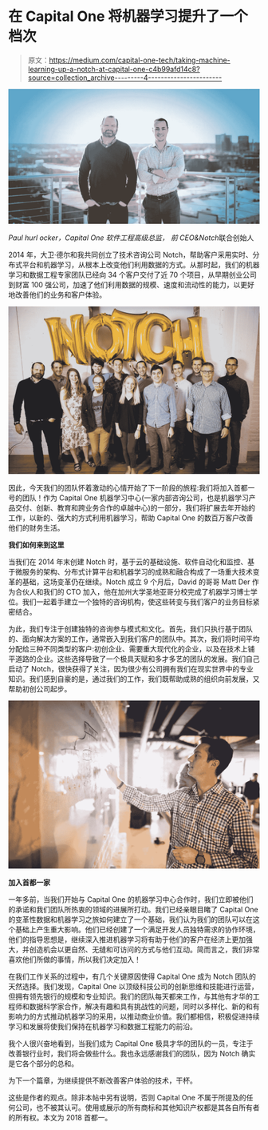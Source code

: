 # 在 Capital One 将机器学习提升了一个档次

> 原文：<https://medium.com/capital-one-tech/taking-machine-learning-up-a-notch-at-capital-one-c4b99afd14c8?source=collection_archive---------4----------------------->

![](img/9c52c2a249f3ac974e4854e2d35f2e7f.png)

*Paul hurl ocker，Capital One 软件工程高级总监，
前 CEO&Notch*联合创始人

2014 年，大卫·德尔和我共同创立了技术咨询公司 Notch，帮助客户采用实时、分布式平台和机器学习，从根本上改变他们利用数据的方式。从那时起，我们的机器学习和数据工程专家团队已经向 34 个客户交付了近 70 个项目，从早期创业公司到财富 100 强公司，加速了他们利用数据的规模、速度和流动性的能力，以更好地改善他们的业务和客户体验。

![](img/820210bc081aab975f6b222f79e6a758.png)

因此，今天我们的团队怀着激动的心情开始了下一阶段的旅程:我们将加入首都一号的团队！作为 Capital One 机器学习中心(一家内部咨询公司，也是机器学习产品交付、创新、教育和跨业务合作的卓越中心)的一部分，我们将扩展去年开始的工作，以新的、强大的方式利用机器学习，帮助 Capital One 的数百万客户改善他们的财务生活。

**我们如何来到这里**

当我们在 2014 年末创建 Notch 时，基于云的基础设施、软件自动化和监控、基于微服务的架构、分布式计算平台和机器学习的成熟和融合构成了一场重大技术变革的基础，这场变革仍在继续。Notch 成立 9 个月后，David 的哥哥 Matt Der 作为合伙人和我们的 CTO 加入，他在加州大学圣地亚哥分校完成了机器学习博士学位。我们一起着手建立一个独特的咨询机构，使这些转变与我们客户的业务目标紧密结合。

为此，我们专注于创建独特的咨询参与模式和文化。首先，我们只执行基于团队的、面向解决方案的工作，通常嵌入到我们客户的团队中。其次，我们将时间平均分配给三种不同类型的客户:初创企业、需要重大现代化的企业，以及在技术上铺平道路的企业。这些选择导致了一个极具天赋和多才多艺的团队的发展。我们自己启动了 Notch，很快获得了关注，因为很少有公司拥有我们在现实世界中的专业知识。我们感到自豪的是，通过我们的工作，我们既帮助成熟的组织向前发展，又帮助初创公司起步。

![](img/9554cdabdd6bc430de318fd24167ea3b.png)

**加入首都一家**

一年多前，当我们开始与 Capital One 的机器学习中心合作时，我们立即被他们的承诺和我们团队所热衷的领域的进展所打动。我们已经亲眼目睹了 Capital One 的变革性数据和机器学习之旅如何建立了一个基础，我们认为我们的团队可以在这个基础上产生重大影响。他们已经创建了一个满足开发人员独特需求的协作环境，他们的指导思想是，继续深入推进机器学习将有助于他们的客户在经济上更加强大，并创造机会以更自然、无缝和可访问的方式与他们互动。简而言之，我们非常喜欢他们所做的事情，所以我们决定加入！

在我们工作关系的过程中，有几个关键原因使得 Capital One 成为 Notch 团队的天然选择。我们发现，Capital One 以顶级科技公司的创新思维和技能进行运营，但拥有领先银行的规模和专业知识。我们的团队每天都来工作，与其他有才华的工程师和数据科学家合作，解决有趣和具有挑战性的问题，同时以多样化、新的和有影响力的方式推动机器学习的采用，以推动商业价值。我们都相信，积极促进持续学习和发展将使我们保持在机器学习和数据工程能力的前沿。

我个人很兴奋地看到，当我们成为 Capital One 极具才华的团队的一员，专注于改善银行业时，我们将会做些什么。我也永远感谢我们的团队，因为 Notch 确实是它各个部分的总和。

为下一个篇章，为继续提供不断改善客户体验的技术，干杯。

这些是作者的观点。除非本帖中另有说明，否则 Capital One 不属于所提及的任何公司，也不被其认可。使用或展示的所有商标和其他知识产权都是其各自所有者的所有权。本文为 2018 首都一。